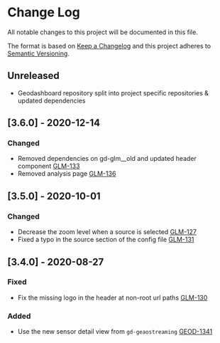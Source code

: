 # Change Log
All notable changes to this project will be documented in this file.

The format is based on [Keep a Changelog](http://keepachangelog.com/) 
and this project adheres to [Semantic Versioning](http://semver.org/).

## Unreleased
- Geodashboard repository split into project specific repositories & updated dependencies

## [3.6.0] - 2020-12-14

### Changed
- Removed dependencies on gd-glm__old and updated header component
[GLM-133](https://opensource.ncsa.illinois.edu/jira/browse/GLM-133)
- Removed analysis page
[GLM-136](https://opensource.ncsa.illinois.edu/jira/browse/GLM-136)

## [3.5.0] - 2020-10-01
### Changed
- Decrease the zoom level when a source is selected
  [GLM-127](https://opensource.ncsa.illinois.edu/jira/browse/GLM-127)
- Fixed a typo in the source section of the config file
  [GLM-131](https://opensource.ncsa.illinois.edu/jira/browse/GLM-131)


## [3.4.0] - 2020-08-27
### Fixed
- Fix the missing logo in the header at non-root url paths
  [GLM-130](https://opensource.ncsa.illinois.edu/jira/browse/GLM-130)

### Added
- Use the new sensor detail view from `gd-geaostreaming`
  [GEOD-1341](https://opensource.ncsa.illinois.edu/jira/browse/GEOD-1341)
